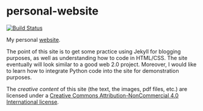 personal-website
============
[![Build Status](https://travis-ci.org/Travis-S/personal-website.svg?branch=develop)](https://travis-ci.org/Travis-S/personal-website)

My personal [website](http://www.travis-s.github.io).

The point of this site is to get some practice using Jekyll for blogging purposes, as well as understanding how to code in HTML/CSS. The site eventually will look similar to a good web 2.0 project. Moreover, I would like to learn how to integrate Python code into the site for demonstration purposes.

The *creative content* of this site (the text, the images, pdf files, etc.) are licensed under a [Creative Commons Attribution-NonCommercial 4.0 International license](https://creativecommons.org/licenses/by-nc/4.0/). 
